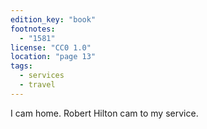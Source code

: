 ```yaml
---
edition_key: "book"
footnotes:
  - "1581"
license: "CC0 1.0"
location: "page 13"
tags:
  - services
  - travel
---
```

I cam home. Robert Hilton cam to my
service.
